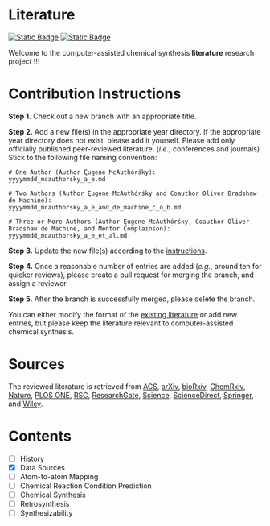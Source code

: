 # Literature
[![Static Badge](https://img.shields.io/badge/Institute%20of%20Science%20Tokyo-%231C3177?style=flat)](https://www.isct.ac.jp)
[![Static Badge](https://img.shields.io/badge/Elix%2C%20Inc.-%235EB6B3?style=flat)](https://www.elix-inc.com)

Welcome to the computer-assisted chemical synthesis **literature** research project !!!


# Contribution Instructions
**Step 1.** Check out a new branch with an appropriate title.

**Step 2.** Add a new file(s) in the appropriate year directory.
If the appropriate year directory does not exist, please add it yourself.
Please add only officially published peer-reviewed literature. (_i.e._, conferences and journals)
Stick to the following file naming convention:
```
# One Author (Author Ęugene McAuthórśky):
yyyymmdd_mcauthorsky_a_e.md

# Two Authors (Author Ęugene McAuthórśky and Coauthor Oliver Bradshaw de Machine):
yyyymmdd_mcauthorsky_a_e_and_de_machine_c_o_b.md

# Three or More Authors (Author Ęugene McAuthórśky, Coauthor Oliver Bradshaw de Machine, and Mentor Complainson):
yyyymmdd_mcauthorsky_a_e_et_al.md
```

**Step 3.** Update the new file(s) according to the [instructions](0000/00001231_mcauthorsky_a_e_et_al.md).

**Step 4.** Once a reasonable number of entries are added (_e.g._, around ten for quicker reviews), please create a pull request for merging the branch, and assign a reviewer.

**Step 5.** After the branch is successfully merged, please delete the branch.

You can either modify the format of the [existing literature](notion_export_old_format) or add new entries, but please keep the literature relevant to computer-assisted chemical synthesis. 


# Sources
The reviewed literature is retrieved from
[ACS](https://pubs.acs.org/action/doSearch),
[arXiv](https://arxiv.org/search/advanced),
[bioRxiv](https://www.biorxiv.org/search),
[ChemRxiv](https://chemrxiv.org/engage/chemrxiv/search-dashboard),
[Nature](https://www.nature.com/search/advanced),
[PLOS ONE](https://journals.plos.org/plosone/search),
[RSC](https://pubs.rsc.org/en/search/advancedsearch),
[ResearchGate](https://www.researchgate.net/search.Search.html),
[Science](https://www.science.org/search/advanced),
[ScienceDirect](https://www.sciencedirect.com/search),
[Springer](https://link.springer.com/advanced-search), and
[Wiley](https://onlinelibrary.wiley.com/search/advanced).


# Contents

- [ ] History
- [x] Data Sources
- [ ] Atom-to-atom Mapping
- [ ] Chemical Reaction Condition Prediction
- [ ] Chemical Synthesis
- [ ] Retrosynthesis
- [ ] Synthesizability

